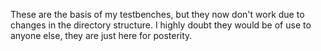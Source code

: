 These are the basis of my testbenches, but they now don't work due to changes in the directory
structure. I highly doubt they would be of use to anyone else, they are just here for posterity.
